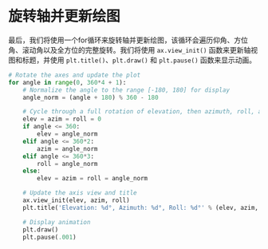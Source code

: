 # 旋转轴并更新绘图

最后，我们将使用一个for循环来旋转轴并更新绘图，该循环会遍历仰角、方位角、滚动角以及全方位的完整旋转。我们将使用 `ax.view_init()` 函数来更新轴视图和标题，并使用 `plt.title()`、`plt.draw()` 和 `plt.pause()` 函数来显示动画。

```python
# Rotate the axes and update the plot
for angle in range(0, 360*4 + 1):
    # Normalize the angle to the range [-180, 180] for display
    angle_norm = (angle + 180) % 360 - 180

    # Cycle through a full rotation of elevation, then azimuth, roll, and all
    elev = azim = roll = 0
    if angle <= 360:
        elev = angle_norm
    elif angle <= 360*2:
        azim = angle_norm
    elif angle <= 360*3:
        roll = angle_norm
    else:
        elev = azim = roll = angle_norm

    # Update the axis view and title
    ax.view_init(elev, azim, roll)
    plt.title('Elevation: %d°, Azimuth: %d°, Roll: %d°' % (elev, azim, roll))

    # Display animation
    plt.draw()
    plt.pause(.001)
```
